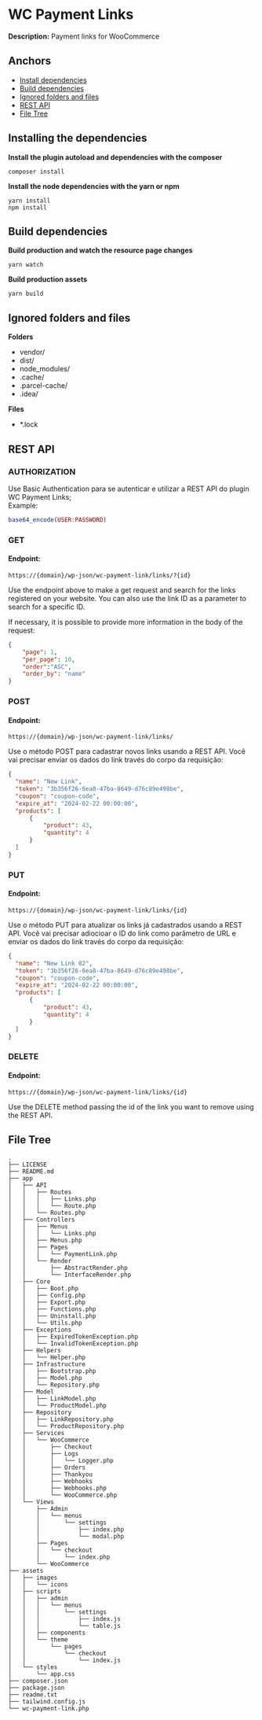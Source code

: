 # WC Payment Links

**Description:** Payment links for WooCommerce

## Anchors
- [Install dependencies](#install)
- [Build dependencies](#build)
- [Ignored folders and files](#ignore)
- [REST API](#api)
- [File Tree](#tree)



<h2 id="install">Installing the dependencies</h1>

**Install the plugin autoload and dependencies with the composer**
``` 
composer install
```

**Install the node dependencies with the yarn or npm**
``` 
yarn install
npm install
```

<h2 id="build">Build dependencies</h2>

**Build production and watch the resource page changes**
```
yarn watch
```

**Build production assets**
```
yarn build
```

<h2 id="ignore">Ignored folders and files</h2>

**Folders**
- vendor/
- dist/
- node_modules/
- .cache/
- .parcel-cache/
- .idea/

**Files**
- *.lock


<h2 id="api">REST API</h1>

### AUTHORIZATION
Use Basic Authentication para se autenticar e utilizar a REST API do plugin WC Payment Links;
<br>
Example: 
```PHP
base64_encode(USER:PASSWORD)
```
### GET
#### Endpoint: 
```
https://{domain}/wp-json/wc-payment-link/links/?{id}
```

Use the endpoint above to make a get request and search for the links registered on your website. You can also use the link ID as a parameter to search for a specific ID.

If necessary, it is possible to provide more information in the body of the request:
```JSON
{
    "page": 1,
    "per_page": 10,
    "order":"ASC",
    "order_by": "name"
}
```

### POST
#### Endpoint:
```
https://{domain}/wp-json/wc-payment-link/links/
```
Use o método POST para cadastrar novos links usando a REST API. Você vai precisar enviar os dados do link través do corpo da requisição: 
```JSON
{
  "name": "New Link",
  "token": "3b356f26-6ea8-47ba-8649-d76c89e498be",
  "coupon": "coupon-code",
  "expire_at": "2024-02-22 00:00:00",
  "products": [
      {
          "product": 43,
          "quantity": 4
      }
  ]
}
```

### PUT
#### Endpoint:
```
https://{domain}/wp-json/wc-payment-link/links/{id}
```
Use o método PUT para atualizar os links já cadastrados usando a REST API. Você vai precisar adiocioar o ID do link como parâmetro de URL e enviar os dados do link través do corpo da requisição:
```JSON
{
  "name": "New Link 02",
  "token": "3b356f26-6ea8-47ba-8649-d76c89e498be",
  "coupon": "coupon-code",
  "expire_at": "2024-02-22 00:00:00",
  "products": [
      {
          "product": 43,
          "quantity": 4
      }
  ]
}
```

### DELETE
#### Endpoint:
```
https://{domain}/wp-json/wc-payment-link/links/{id}
```
Use the DELETE method passing the id of the link you want to remove using the REST API.

<h2 id="tree">File Tree</h2>

```
.
├── LICENSE
├── README.md
├── app
│   ├── API
│   │   ├── Routes
│   │   │   ├── Links.php
│   │   │   └── Route.php
│   │   └── Routes.php
│   ├── Controllers
│   │   ├── Menus
│   │   │   └── Links.php
│   │   ├── Menus.php
│   │   ├── Pages
│   │   │   └── PaymentLink.php
│   │   └── Render
│   │       ├── AbstractRender.php
│   │       └── InterfaceRender.php
│   ├── Core
│   │   ├── Boot.php
│   │   ├── Config.php
│   │   ├── Export.php
│   │   ├── Functions.php
│   │   ├── Uninstall.php
│   │   └── Utils.php
│   ├── Exceptions
│   │   ├── ExpiredTokenException.php
│   │   └── InvalidTokenException.php
│   ├── Helpers
│   │   └── Helper.php
│   ├── Infrastructure
│   │   ├── Bootstrap.php
│   │   ├── Model.php
│   │   └── Repository.php
│   ├── Model
│   │   ├── LinkModel.php
│   │   └── ProductModel.php
│   ├── Repository
│   │   ├── LinkRepository.php
│   │   └── ProductRepository.php
│   ├── Services
│   │   └── WooCommerce
│   │       ├── Checkout
│   │       ├── Logs
│   │       │   └── Logger.php
│   │       ├── Orders
│   │       ├── Thankyou
│   │       ├── Webhooks
│   │       ├── Webhooks.php
│   │       └── WooCommerce.php
│   └── Views
│       ├── Admin
│       │   └── menus
│       │       └── settings
│       │           ├── index.php
│       │           └── modal.php
│       ├── Pages
│       │   └── checkout
│       │       └── index.php
│       └── WooCommerce
├── assets
│   ├── images
│   │   └── icons
│   ├── scripts
│   │   ├── admin
│   │   │   └── menus
│   │   │       └── settings
│   │   │           ├── index.js
│   │   │           └── table.js
│   │   ├── components
│   │   └── theme
│   │       └── pages
│   │           └── checkout
│   │               └── index.js
│   └── styles
│       └── app.css
├── composer.json
├── package.json
├── readme.txt
├── tailwind.config.js
└── wc-payment-link.php
```

